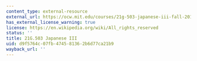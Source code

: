 ```yaml
---
content_type: external-resource
external_url: https://ocw.mit.edu/courses/21g-503-japanese-iii-fall-2019/
has_external_license_warning: true
license: https://en.wikipedia.org/wiki/All_rights_reserved
status: ''
title: 21G.503 Japanese III
uid: d9f5764c-07fb-4745-8136-2b6d77ca21b9
wayback_url: ''
---
```

